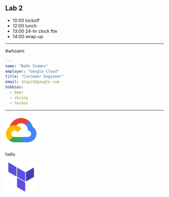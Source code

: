 ## Lab 2


- 10:00 kickoff
- 12:00 lunch
- 13:00 24-hr clock ftw
- 14:00 wrap-up

---

 #whoami

```yaml
---
name: "Bakh Inamov"
employer: "Google Cloud"
title: "Customer Engineer"
email: shipit@google.com
hobbies:
  - beer
  - skiing
  - techno
```

---

<img src="./img/cloud_icon_color.png" width="20%" border=0>

hello

<img src="./img/terraform.png" width="20%" border=0>

